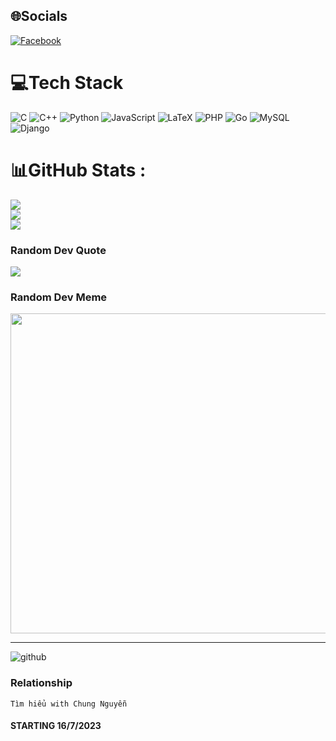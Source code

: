 
## 🌐Socials
[![Facebook](https://img.shields.io/badge/Facebook-%231877F2.svg?logo=Facebook&logoColor=white)](https://facebook.com/https://www.facebook.com/lus.girl.234) 

# 💻Tech Stack
![C](https://img.shields.io/badge/c-%2300599C.svg?style=flat-square&logo=c&logoColor=white) ![C++](https://img.shields.io/badge/c++-%2300599C.svg?style=flat-square&logo=c%2B%2B&logoColor=white) ![Python](https://img.shields.io/badge/python-3670A0?style=flat-square&logo=python&logoColor=ffdd54) ![JavaScript](https://img.shields.io/badge/javascript-%23323330.svg?style=flat-square&logo=javascript&logoColor=%23F7DF1E) ![LaTeX](https://img.shields.io/badge/latex-%23008080.svg?style=flat-square&logo=latex&logoColor=white) ![PHP](https://img.shields.io/badge/php-%23777BB4.svg?style=flat-square&logo=php&logoColor=white) ![Go](https://img.shields.io/badge/go-%2300ADD8.svg?style=flat-square&logo=go&logoColor=white) ![MySQL](https://img.shields.io/badge/mysql-%2300f.svg?style=flat-square&logo=mysql&logoColor=white) ![Django](https://img.shields.io/badge/django-%23092E20.svg?style=flat-square&logo=django&logoColor=white)
# 📊GitHub Stats :
![](https://github-readme-stats.vercel.app/api?username=dichepbaidegioithoi&theme=radical&hide_border=false&include_all_commits=false&count_private=false)<br/>
![](https://github-readme-streak-stats.herokuapp.com/?user=dichepbaidegioithoi&theme=radical&hide_border=false)<br/>
![](https://github-readme-stats.vercel.app/api/top-langs/?username=dichepbaidegioithoi&theme=radical&hide_border=false&include_all_commits=false&count_private=false&layout=compact)

### Random Dev Quote
![](https://quotes-github-readme.vercel.app/api?type=horizontal&theme=dark)

### Random Dev Meme
<img src="https://random-memer.herokuapp.com/" width="512px"/>

---
![github](https://scontent.fhan15-1.fna.fbcdn.net/v/t1.15752-9/361127301_318741313828123_3303811590801563638_n.jpg?_nc_cat=101&ccb=1-7&_nc_sid=ae9488&_nc_ohc=09hmrFnFvkgAX-4-gSf&_nc_ht=scontent.fhan15-1.fna&oh=03_AdSA0SH_K9o5urhyzGGQmiTMHjG_X-4ZptfEwfBqThYmcQ&oe=64DF0026)

### Relationship
```
Tìm hiểu with Chung Nguyễn
```
#### STARTING 16/7/2023


